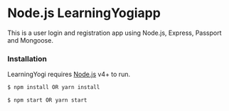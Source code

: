 # Node.js LearningYogiapp

This is a user login and registration app using Node.js, Express, Passport and Mongoose.

### Installation

LearningYogi requires [Node.js](https://nodejs.org/) v4+ to run.

```sh
$ npm install OR yarn install
```

```sh
$ npm start OR yarn start
```